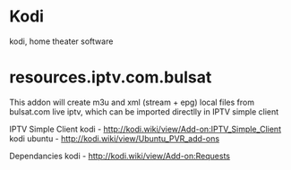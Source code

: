 # Kodi
kodi, home theater software

# resources.iptv.com.bulsat
This addon will create m3u and xml (stream + epg) local files from bulsat.com live iptv, which can be imported directlly in IPTV simple client

IPTV Simple Client
kodi - http://kodi.wiki/view/Add-on:IPTV_Simple_Client
kodi ubuntu - http://kodi.wiki/view/Ubuntu_PVR_add-ons

Dependancies
kodi - http://kodi.wiki/view/Add-on:Requests
